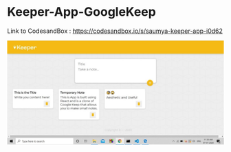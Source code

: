 # Keeper-App-GoogleKeep

Link to CodesandBox : https://codesandbox.io/s/saumya-keeper-app-i0d62
<p align="center">
	<img src="public/Keeper-app.jpeg"></img>
</p>
